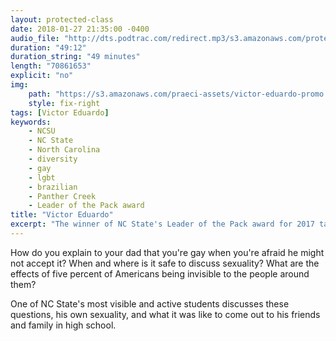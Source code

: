 ```yaml
---
layout: protected-class
date: 2018-01-27 21:35:00 -0400
audio_file: "http://dts.podtrac.com/redirect.mp3/s3.amazonaws.com/protected-class/002%2C+Victor+Eduardo.mp3"
duration: "49:12"
duration_string: "49 minutes"
length: "70861653"
explicit: "no"
img:
    path: "https://s3.amazonaws.com/praeci-assets/victor-eduardo-promo.png"
    style: fix-right
tags: [Victor Eduardo]
keywords:
    - NCSU
    - NC State
    - North Carolina
    - diversity
    - gay
    - lgbt
    - brazilian
    - Panther Creek
    - Leader of the Pack award
title: "Victor Eduardo"
excerpt: "The winner of NC State's Leader of the Pack award for 2017 talks about being gay and how people think about sexuality"
---
```


How do you explain to your dad that you're gay when you're afraid he might not accept it? When and where is it safe to discuss sexuality? What are the effects of five percent of Americans being invisible to the people around them?

One of NC State's most visible and active students discusses these questions, his own sexuality, and what it was like to come out to his friends and family in high school.